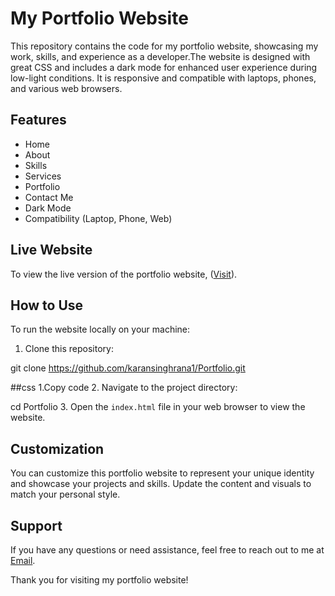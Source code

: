 # My Portfolio Website

This repository contains the code for my portfolio website, showcasing my work, skills, and experience as a developer.The website is designed with great CSS and includes a dark mode for enhanced user experience during low-light conditions. It is responsive and compatible with laptops, phones, and various web browsers.

## Features

- Home
- About
- Skills
- Services
- Portfolio
- Contact Me
- Dark Mode
- Compatibility (Laptop, Phone, Web)



## Live Website

To view the live version of the portfolio website, ([Visit](https://karansinghrana.netlify.app/)).

## How to Use

To run the website locally on your machine:

1. Clone this repository:

git clone https://github.com/karansinghrana1/Portfolio.git

##css
1.Copy code
2. Navigate to the project directory:

cd Portfolio
3. Open the `index.html` file in your web browser to view the website.

## Customization

You can customize this portfolio website to represent your unique identity and showcase your projects and skills. Update the content and visuals to match your personal style.

## Support

If you have any questions or need assistance, feel free to reach out to me at [Email](mailto:singhkaran89621@gmail.com).

Thank you for visiting my portfolio website!
